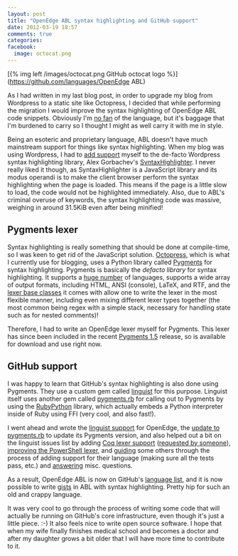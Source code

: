 ```yaml
---
layout: post
title: "OpenEdge ABL syntax highlighting and GitHub support"
date: 2012-03-19 18:57
comments: true
categories: 
facebook:
  image: octocat.png
---
```


[{% img left /images/octocat.png GitHub octocat logo %}](https://github.com/languages/OpenEdge ABL)

As I had written in my last blog post, in order to upgrade my blog
from Wordpress to a static site like Octopress, I decided that while performing
the migration I would improve the syntax highlighting of OpenEdge ABL code
snippets.  Obviously I'm [no fan][0] of the language, but it's baggage that I'm
burdened to carry so I thought I might as well carry it with me in style.

<!-- more -->

Being an esoteric and proprietary language, ABL doesn't have much mainstream
support for things like syntax highlighting.  When my blog was using Wordpress,
I had to [add support][1] myself to the de-facto Wordpress syntax highlighting
library, Alex Gorbachev's [SyntaxHighlighter][2].  I never really liked it
though, as SyntaxHighlighter is a JavaScript library and its modus operandi
is to make the client browser perform the syntax highlighting when the page
is loaded.  This means if the page is a little slow to load, the code would
not be highlighted immediately.  Also, due to ABL's criminal overuse of
keywords, the syntax highlighting code was massive, weighing in around 31.5KiB
even after being minified!

## Pygments lexer
Syntax highlighting is really something that should be done at compile-time,
so I was keen to get rid of the JavaScript solution.  [Octopress][3], which is
what I currently use for blogging, uses a Python library called [Pygments][4]
for syntax highlighting.  Pygments is basically the *defacto library* for
syntax highlighting.  It supports a [huge number][5] of languages, supports
a wide array of output formats, including HTML, ANSI (console), LaTeX, and RTF,
and the [lexer base classes][6] it comes with allow one to write the lexer in
the most flexible manner, including even mixing different lexer types
together (the most common being regex with a simple stack, necessary for
handling state such as for nested comments)!

Therefore, I had to write an OpenEdge lexer myself for Pygments.  This lexer
has since been included in the recent [Pygments 1.5][7] release, so is
available for download and use right now.

## GitHub support
I was happy to learn that GitHub's syntax highlighting is also done using
Pygments.  They use a custom gem called [linguist][8] for this purpose.
Linguist itself uses another gem called [pygments.rb][9] for calling
out to Pygments by using the [RubyPython][10] library, which actually embeds
a Python interpreter inside of Ruby using FFI (very cool, and also fast!).

I went ahead and wrote the [linguist support][11] for OpenEdge, the
[update to pygments.rb][12] to update its Pygments version, and also helped
out a bit on the linguist issues list by adding [Coq lexer support][13]
([requested by someone][14]), [improving the PowerShell lexer][15], and
[guiding][16] some others through the process of adding support for their
language (making sure all the tests pass, etc.) and
[answering][17] misc. questions.

As a result, OpenEdge ABL is now on GitHub's [language list][18], and it is now
possible to write [gists][19] in ABL with syntax highlighting.  Pretty hip
for such an old and crappy language.

It was very cool to go through the process of writing some code that will
actually be running on GitHub's core infrastructure, even though it's just a
little piece. :-)  It also feels nice to write open source software.  I hope
that when my wife finally finishes medical school and becomes a doctor and
after my daughter grows a bit older that I will have more time to contribute
to it.


[0]: http://blog.abevoelker.com/progress_openedge_abl_considered_harmful/
[1]: https://github.com/abevoelker/SyntaxHighlighter-Progress-OpenEdge-ABL-Brush
[2]: http://alexgorbatchev.com/SyntaxHighlighter/
[3]: http://octopress.org/
[4]: http://pygments.org/
[5]: http://pygments.org/languages/
[6]: http://pygments.org/docs/lexerdevelopment/
[7]: http://pygments.org/docs/changelog/#version-1-5
[8]: https://github.com/github/linguist
[9]: https://github.com/tmm1/pygments.rb
[10]: https://bitbucket.org/raineszm/rubypython
[11]: https://github.com/github/linguist/pull/115
[12]: https://github.com/tmm1/pygments.rb/pull/12
[13]: https://github.com/github/linguist/pull/125
[14]: https://github.com/github/linguist/issues/116
[15]: https://github.com/abevoelker/linguist/tree/detect-powershell
[16]: https://github.com/github/linguist/pull/112
[17]: https://github.com/github/linguist/issues/134
[18]: https://github.com/languages/OpenEdge%20ABL
[19]: https://gist.github.com/
